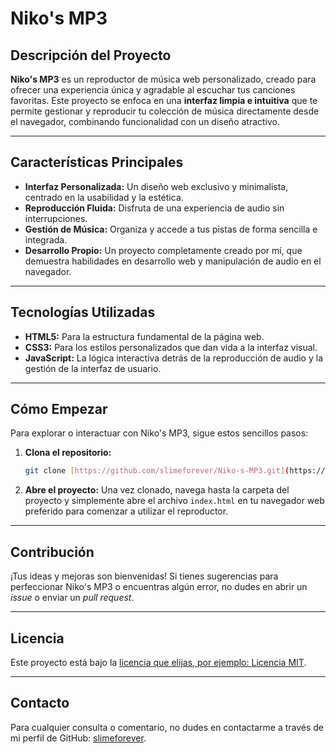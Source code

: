 # Niko's MP3

## Descripción del Proyecto

**Niko's MP3** es un reproductor de música web personalizado, creado para ofrecer una experiencia única y agradable al escuchar tus canciones favoritas. Este proyecto se enfoca en una **interfaz limpia e intuitiva** que te permite gestionar y reproducir tu colección de música directamente desde el navegador, combinando funcionalidad con un diseño atractivo.

---

## Características Principales

* **Interfaz Personalizada:** Un diseño web exclusivo y minimalista, centrado en la usabilidad y la estética.
* **Reproducción Fluida:** Disfruta de una experiencia de audio sin interrupciones.
* **Gestión de Música:** Organiza y accede a tus pistas de forma sencilla e integrada.
* **Desarrollo Propio:** Un proyecto completamente creado por mí, que demuestra habilidades en desarrollo web y manipulación de audio en el navegador.

---

## Tecnologías Utilizadas

* **HTML5:** Para la estructura fundamental de la página web.
* **CSS3:** Para los estilos personalizados que dan vida a la interfaz visual.
* **JavaScript:** La lógica interactiva detrás de la reproducción de audio y la gestión de la interfaz de usuario.

---

## Cómo Empezar

Para explorar o interactuar con Niko's MP3, sigue estos sencillos pasos:

1.  **Clona el repositorio:**
    ```bash
    git clone [https://github.com/slimeforever/Niko-s-MP3.git](https://github.com/slimeforever/Niko-s-MP3.git)
    ```
2.  **Abre el proyecto:**
    Una vez clonado, navega hasta la carpeta del proyecto y simplemente abre el archivo `index.html` en tu navegador web preferido para comenzar a utilizar el reproductor.

---

## Contribución

¡Tus ideas y mejoras son bienvenidas! Si tienes sugerencias para perfeccionar Niko's MP3 o encuentras algún error, no dudes en abrir un *issue* o enviar un *pull request*.

---

## Licencia

Este proyecto está bajo la [licencia que elijas, por ejemplo: Licencia MIT](https://opensource.org/licenses/MIT).

---

## Contacto

Para cualquier consulta o comentario, no dudes en contactarme a través de mi perfil de GitHub: [slimeforever](https://github.com/slimeforever).
